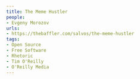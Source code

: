 ```yaml
---
title: The Meme Hustler
people:
- Evgeny Morozov
urls:
- https://thebaffler.com/salvos/the-meme-hustler
tags:
- Open Source
- Free Software
- Rhetoric
- Tim O'Reilly
- O'Reilly Media
---
```

